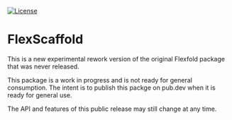 [![License](https://img.shields.io/badge/License-BSD%203--Clause-blue.svg)](https://opensource.org/licenses/BSD-3-Clause)

# FlexScaffold

This is a new experimental rework version of the original Flexfold package that was never released.

This package is a work in progress and is not ready for general consumption. The intent is
to publish this packge on pub.dev when it is ready for general use.

The API and features of this public release may still change at any time.



